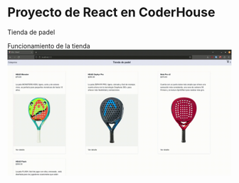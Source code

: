 # Proyecto de React en CoderHouse

Tienda de padel 

Funcionamiento de la tienda
<img src="./react.gif" >